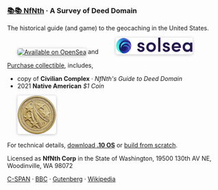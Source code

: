 
###  [📚📚 NfNth](https://github.com/nfnth/nfnth) · A Survey of **Deed Domain**

The historical guide (and game) to the geocaching in the United States.

<a href="https://opensea.io/ocurio" title="Buy on OpenSea" target="_blank"><img style="margin-left:24px; width:220px; border-radius:5px; box-shadow: 0px 1px 6px rgba(0, 0, 0, 0.25);" src="https://storage.googleapis.com/opensea-static/Logomark/Badge%20-%20Available%20On%20-%20Light.png" alt="Available on OpenSea" /></a> and&nbsp;&nbsp;&nbsp;&nbsp;<a href="https://opensea.io/ocurio" title="Buy on SolSea" target="_blank"><img style="margin-left:24px; width:180px; border-radius:5px; box-shadow: 0px 1px 6px rgba(0, 0, 0, 0.25);" src="img/SolSea_Logo.svg" alt="Available on SolSea" /></a>

[Purchase collectible](https://buy.stripe.com/5kA4hL5NB6Qv7Ty5kk), includes,

- copy of **Civilian Complex** · *NfNth's Guide to Deed Domain*
- 2021 **Native American** *$1 Coin*

<a href="https://buy.stripe.com/5kA4hL5NB6Qv7Ty5kk" target="_blank"><img style="margin-left:24px; width:90px; border-radius:5px; box-shadow: 0px 1px 6px rgba(0, 0, 0, 0.25);" src="img/coin.jpg" alt="Purchase NfNth Collectible" /></a>

For technical details, [download **.10 OS**]() or [build from scratch](https://github.com/nfnth/os).

Licensed as **NfNth Corp** in the State of Washington, 19500 130th AV NE, Woodinville, WA 98072

[C-SPAN](https://www.c-span.org) · [BBC](http://feeds.bbci.co.uk/news/rss.xml) · [Gutenberg](http://www.gutenberg.org) · [Wikipedia](http://www.wikipedia.org/wiki/Special:Random)

